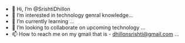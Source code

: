 - 👋 Hi, I’m @SrishtiDhillon
- 👀 I’m interested in technology genral knowledge...
- 🌱 I’m currently learning ...
- 💞️ I’m looking to collaborate on upcoming technology ...
- 📫 How to reach me on my gmail that is - dhillonsrishti@gmail.com ...

<!---
SrishtiDhillon/SrishtiDhillon is a ✨ special ✨ repository because its `README.md` (this file) appears on your GitHub profile.
You can click the Preview link to take a look at your changes.
--->
